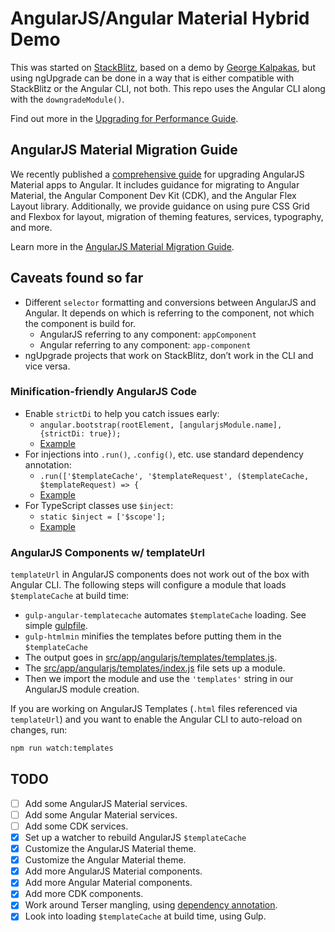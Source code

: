 # AngularJS/Angular Material Hybrid Demo

This was started on [StackBlitz](https://stackblitz.com/edit/angularjs-material-ngupgradelite-demo),
based on a demo by [George Kalpakas](https://github.com/gkalpak), but using ngUpgrade can be done
in a way that is either compatible with StackBlitz or the Angular CLI, not both. This repo uses the
Angular CLI along with the `downgradeModule()`.

Find out more in the [Upgrading for Performance Guide](https://angular.io/guide/upgrade-performance).

## AngularJS Material Migration Guide

We recently published a [comprehensive guide](https://material.angularjs.org/latest/migration)
for upgrading AngularJS Material apps to Angular. It includes guidance for migrating to
Angular Material, the Angular Component Dev Kit (CDK), and the Angular Flex Layout library.
Additionally, we provide guidance on using pure CSS Grid and Flexbox for layout, migration of
theming features, services, typography, and more.

Learn more in the [AngularJS Material Migration Guide](https://material.angularjs.org/latest/migration).

## Caveats found so far

- Different `selector` formatting and conversions between AngularJS and Angular. It depends on which
  is referring to the component, not which the component is build for.
  - AngularJS referring to any component: `appComponent`
  - Angular referring to any component: `app-component`
- ngUpgrade projects that work on StackBlitz, don’t work in the CLI and vice versa.

### Minification-friendly AngularJS Code

- Enable `strictDi` to help you catch issues early:
  - `angular.bootstrap(rootElement, [angularjsModule.name], {strictDi: true});`
  - [Example](https://github.com/Splaktar/angularjs-angular-material-hybrid-demo/blob/a77f0567b1795529c1859f1b70fafc5ab5e998be/src/main.ts#L13)
- For injections into `.run()`, `.config()`, etc. use standard dependency annotation:
  - `.run(['$templateCache', '$templateRequest', ($templateCache, $templateRequest) => {`
  - [Example](https://github.com/Splaktar/angularjs-angular-material-hybrid-demo/blob/a77f0567b1795529c1859f1b70fafc5ab5e998be/src/angularjs/app-angularjs.module.ts#L22-L26)
- For TypeScript classes use `$inject`:
  - `static $inject = ['$scope'];`
  - [Example](https://github.com/Splaktar/angularjs-angular-material-hybrid-demo/blob/a77f0567b1795529c1859f1b70fafc5ab5e998be/src/angularjs/tabs.component.ts#L7-L11)

### AngularJS Components w/ templateUrl

`templateUrl` in AngularJS components does not work out of the box with Angular CLI.
The following steps will configure a module that loads `$templateCache` at build time:

- `gulp-angular-templatecache` automates `$templateCache` loading. See simple [gulpfile](gulpfile.ts).
- `gulp-htmlmin` minifies the templates before putting them in the `$templateCache`
- The output goes in [src/app/angularjs/templates/templates.js](src/app/angularjs/templates/templates.js).
- The [src/app/angularjs/templates/index.js](src/app/angularjs/templates/index.js) file sets up a module.
- Then we import the module and use the `'templates'` string in our AngularJS module creation.

If you are working on AngularJS Templates (`.html` files referenced via `templateUrl`) and you want
to enable the Angular CLI to auto-reload on changes, run:

```sh
npm run watch:templates
```

## TODO

- [ ] Add some AngularJS Material services.
- [ ] Add some Angular Material services.
- [ ] Add some CDK services.
- [x] Set up a watcher to rebuild AngularJS `$templateCache`
- [x] Customize the AngularJS Material theme.
- [x] Customize the Angular Material theme.
- [x] Add more AngularJS Material components.
- [x] Add more Angular Material components.
- [x] Add more CDK components.
- [x] Work around Terser mangling, using [dependency annotation](https://docs.angularjs.org/guide/di#dependency-annotation).
- [x] Look into loading `$templateCache` at build time, using Gulp.
